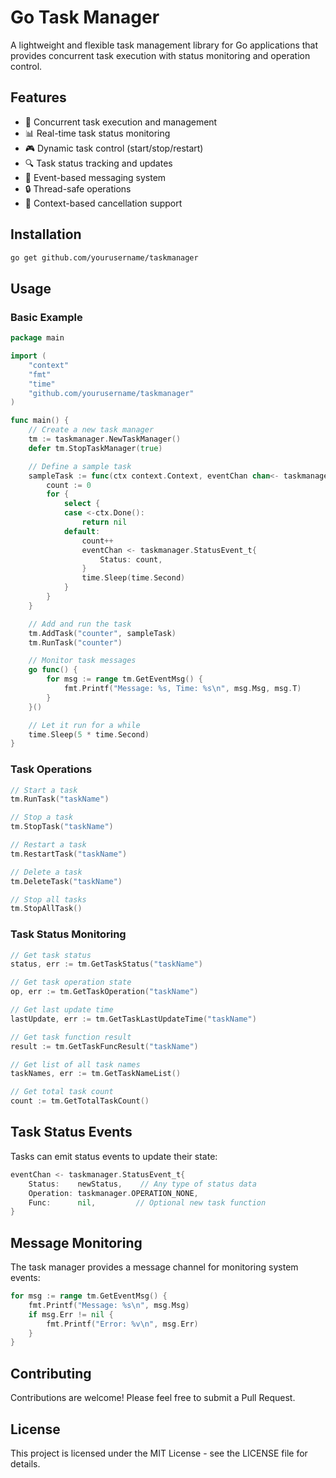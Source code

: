 # Go Task Manager

A lightweight and flexible task management library for Go applications that provides concurrent task execution with status monitoring and operation control.

## Features

- 🔄 Concurrent task execution and management
- 📊 Real-time task status monitoring
- 🎮 Dynamic task control (start/stop/restart)
- 🔍 Task status tracking and updates
- 📝 Event-based messaging system
- 🔒 Thread-safe operations
- 🎯 Context-based cancellation support

## Installation

```bash
go get github.com/yourusername/taskmanager
```

## Usage

### Basic Example

```go
package main

import (
    "context"
    "fmt"
    "time"
    "github.com/yourusername/taskmanager"
)

func main() {
    // Create a new task manager
    tm := taskmanager.NewTaskManager()
    defer tm.StopTaskManager(true)

    // Define a sample task
    sampleTask := func(ctx context.Context, eventChan chan<- taskmanager.StatusEvent_t) error {
        count := 0
        for {
            select {
            case <-ctx.Done():
                return nil
            default:
                count++
                eventChan <- taskmanager.StatusEvent_t{
                    Status: count,
                }
                time.Sleep(time.Second)
            }
        }
    }

    // Add and run the task
    tm.AddTask("counter", sampleTask)
    tm.RunTask("counter")

    // Monitor task messages
    go func() {
        for msg := range tm.GetEventMsg() {
            fmt.Printf("Message: %s, Time: %s\n", msg.Msg, msg.T)
        }
    }()

    // Let it run for a while
    time.Sleep(5 * time.Second)
}
```

### Task Operations

```go
// Start a task
tm.RunTask("taskName")

// Stop a task
tm.StopTask("taskName")

// Restart a task
tm.RestartTask("taskName")

// Delete a task
tm.DeleteTask("taskName")

// Stop all tasks
tm.StopAllTask()
```

### Task Status Monitoring

```go
// Get task status
status, err := tm.GetTaskStatus("taskName")

// Get task operation state
op, err := tm.GetTaskOperation("taskName")

// Get last update time
lastUpdate, err := tm.GetTaskLastUpdateTime("taskName")

// Get task function result
result := tm.GetTaskFuncResult("taskName")

// Get list of all task names
taskNames, err := tm.GetTaskNameList()

// Get total task count
count := tm.GetTotalTaskCount()
```

## Task Status Events

Tasks can emit status events to update their state:

```go
eventChan <- taskmanager.StatusEvent_t{
    Status:    newStatus,    // Any type of status data
    Operation: taskmanager.OPERATION_NONE,
    Func:      nil,         // Optional new task function
}
```

## Message Monitoring

The task manager provides a message channel for monitoring system events:

```go
for msg := range tm.GetEventMsg() {
    fmt.Printf("Message: %s\n", msg.Msg)
    if msg.Err != nil {
        fmt.Printf("Error: %v\n", msg.Err)
    }
}
```

## Contributing

Contributions are welcome! Please feel free to submit a Pull Request.

## License

This project is licensed under the MIT License - see the LICENSE file for details.

